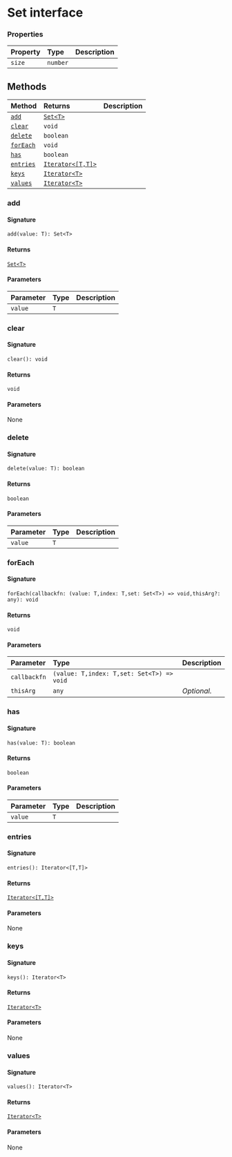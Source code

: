 # Set interface










### Properties

| Property	   | Type	| Description|
|:-------------|:-------|:-----------|
|`size`      | `number` |  |




## Methods

| Method	   |  Returns	| Description|
|:-------------|:-------|:-----------|
|[`add`](#add)      | [`Set<T>`](../es6-collections/set.md) |  |
|[`clear`](#clear)      | `void` |  |
|[`delete`](#delete)      | `boolean` |  |
|[`forEach`](#foreach)      | `void` |  |
|[`has`](#has)      | `boolean` |  |
|[`entries`](#entries)      | [`Iterator<[T,T]>`](../es6-collections/iterator.md) |  |
|[`keys`](#keys)      | [`Iterator<T>`](../es6-collections/iterator.md) |  |
|[`values`](#values)      | [`Iterator<T>`](../es6-collections/iterator.md) |  |




### add



#### Signature
`add(value: T): Set<T>`

#### Returns
[`Set<T>`](../es6-collections/set.md)


#### Parameters


| Parameter	   | Type    | Description |
|:-------------|:---------------|:------------|
| `value`    | `T` |  |


### clear



#### Signature
`clear(): void`

#### Returns
`void`


#### Parameters
None


### delete



#### Signature
`delete(value: T): boolean`

#### Returns
`boolean`


#### Parameters


| Parameter	   | Type    | Description |
|:-------------|:---------------|:------------|
| `value`    | `T` |  |


### forEach



#### Signature
`forEach(callbackfn: (value: T,index: T,set: Set<T>) => void,thisArg?: any): void`

#### Returns
`void`


#### Parameters


| Parameter	   | Type    | Description |
|:-------------|:---------------|:------------|
| `callbackfn`    | `(value: T,index: T,set: Set<T>) => void` |  |
| `thisArg`    | `any` | _Optional._ |


### has



#### Signature
`has(value: T): boolean`

#### Returns
`boolean`


#### Parameters


| Parameter	   | Type    | Description |
|:-------------|:---------------|:------------|
| `value`    | `T` |  |


### entries



#### Signature
`entries(): Iterator<[T,T]>`

#### Returns
[`Iterator<[T,T]>`](../es6-collections/iterator.md)


#### Parameters
None


### keys



#### Signature
`keys(): Iterator<T>`

#### Returns
[`Iterator<T>`](../es6-collections/iterator.md)


#### Parameters
None


### values



#### Signature
`values(): Iterator<T>`

#### Returns
[`Iterator<T>`](../es6-collections/iterator.md)


#### Parameters
None


